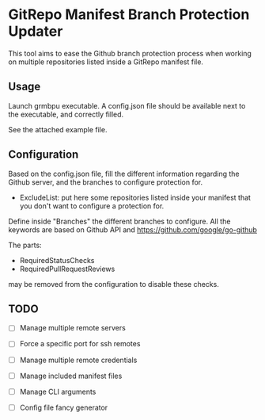 # GitRepo Manifest Branch Protection Updater

This tool aims to ease the Github branch protection process when working on multiple repositories listed inside a GitRepo manifest file.

## Usage

Launch grmbpu executable. A config.json file should be available next to the executable, and correctly filled.

See the attached example file.

## Configuration

Based on the config.json file, fill the different information regarding the Github server, and the branches to configure protection for.

- ExcludeList: put here some repositories listed inside your manifest that you don't want to configure a protection for.

Define inside "Branches" the different branches to configure. All the keywords are based on Github API and https://github.com/google/go-github

The parts:
- RequiredStatusChecks
- RequiredPullRequestReviews

may be removed from the configuration to disable these checks. 

## TODO

- [ ] Manage multiple remote servers
- [ ] Force a specific port for ssh remotes
- [ ] Manage multiple remote credentials
- [ ] Manage included manifest files
- [ ] Manage CLI arguments
- [ ] Config file fancy generator

